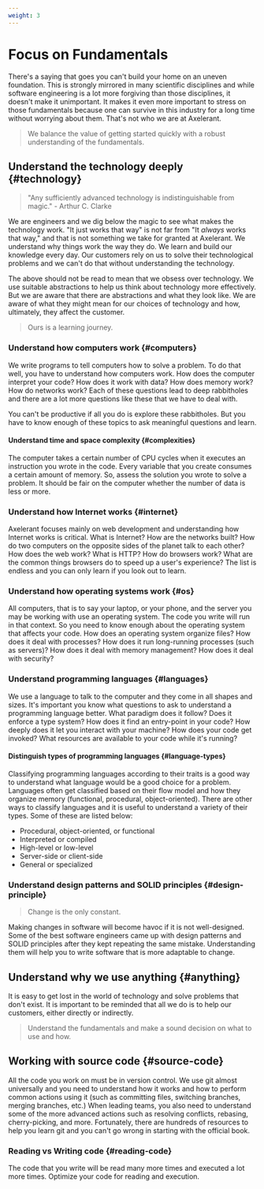 ```yaml
---
weight: 3
---
```


# Focus on Fundamentals

There's a saying that goes you can't build your home on an uneven foundation. This is strongly mirrored in many scientific disciplines and while software engineering is a lot more forgiving than those disciplines, it doesn't make it unimportant. It makes it even more important to stress on those fundamentals because one can survive in this industry for a long time without worrying about them. That's not who we are at Axelerant.

> We balance the value of getting started quickly with a robust understanding of the fundamentals.

## Understand the technology deeply {#technology}

> "Any sufficiently advanced technology is indistinguishable from magic." - Arthur C. Clarke

We are engineers and we dig below the magic to see what makes the technology work. "It just works that way" is not far from "It _always_ works that way," and that is not something we take for granted at Axelerant. We understand why things work the way they do. We learn and build our knowledge every day. Our customers rely on us to solve their technological problems and we can't do that without understanding the technology.

The above should not be read to mean that we obsess over technology. We use suitable abstractions to help us think about technology more effectively. But we are aware that there are abstractions and what they look like. We are aware of what they might mean for our choices of technology and how, ultimately, they affect the customer.

> Ours is a learning journey.

### Understand how computers work {#computers}

We write programs to tell computers how to solve a problem. To do that well, you have to understand how computers work. How does the computer interpret your code? How does it work with data? How does memory work? How do networks work? Each of these questions lead to deep rabbitholes and there are a lot more questions like these that we have to deal with.

You can't be productive if all you do is explore these rabbitholes. But you have to know enough of these topics to ask meaningful questions and learn.

#### Understand time and space complexity {#complexities}

The computer takes a certain number of CPU cycles when it executes an instruction you wrote in the code. Every variable that you create consumes a certain amount of memory. So, assess the solution you wrote to solve a problem. It should be fair on the computer whether the number of data is less or more.

### Understand how Internet works {#internet}

Axelerant focuses mainly on web development and understanding how Internet works is critical. What is Internet? How are the networks built? How do two computers on the opposite sides of the planet talk to each other? How does the web work? What is HTTP? How do browsers work? What are the common things browsers do to speed up a user's experience? The list is endless and you can only learn if you look out to learn.

### Understand how operating systems work {#os}

All computers, that is to say your laptop, or your phone, and the server you may be working with use an operating system. The code you write will run in that context. So you need to know enough about the operating system that affects your code. How does an operating system organize files? How does it deal with processes? How does it run long-running processes (such as servers)? How does it deal with memory management? How does it deal with security?

### Understand programming languages {#languages}

We use a language to talk to the computer and they come in all shapes and sizes. It's important you know what questions to ask to understand a programming language better. What paradigm does it follow? Does it enforce a type system? How does it find an entry-point in your code? How deeply does it let you interact with your machine? How does your code get invoked? What resources are available to your code while it's running?

#### Distinguish types of programming languages {#language-types}

Classifying programming languages according to their traits is a good way to understand what language would be a good choice for a problem. Languages often get classified based on their flow model and how they organize memory (functional, procedural, object-oriented). There are other ways to classify languages and it is useful to understand a variety of their types. Some of these are listed below:

- Procedural, object-oriented, or functional
- Interpreted or compiled
- High-level or low-level
- Server-side or client-side
- General or specialized

### Understand design patterns and SOLID principles {#design-principle}

> Change is the only constant.

Making changes in software will become havoc if it is not well-designed. Some of the best software engineers came up with design patterns and SOLID principles after they kept repeating the same mistake. Understanding them will help you to write software that is more adaptable to change.

## Understand why we use anything {#anything}

It is easy to get lost in the world of technology and solve problems that don't exist. It is important to be reminded that all we do is to help our customers, either directly or indirectly.

> Understand the fundamentals and make a sound decision on what to use and how.

## Working with source code {#source-code}

All the code you work on must be in version control. We use git almost universally and you need to understand how it works and how to perform common actions using it (such as committing files, switching branches, merging branches, etc.) When leading teams, you also need to understand some of the more advanced actions such as resolving conflicts, rebasing, cherry-picking, and more. Fortunately, there are hundreds of resources to help you learn git and you can't go wrong in starting with the official book.

### Reading vs Writing code {#reading-code}

The code that you write will be read many more times and executed a lot more times. Optimize your code for reading and execution.
